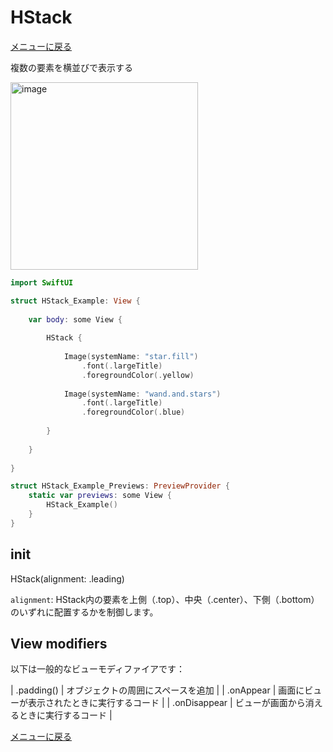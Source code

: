 #  HStack

[メニューに戻る](/)

複数の要素を横並びで表示する

<img width="300" alt="image" src="/Image/HStack.png?raw=true">

```swift
import SwiftUI

struct HStack_Example: View {
    
    var body: some View {
        
        HStack {
            
            Image(systemName: "star.fill")
                .font(.largeTitle)
                .foregroundColor(.yellow)
            
            Image(systemName: "wand.and.stars")
                .font(.largeTitle)
                .foregroundColor(.blue)
            
        }
        
    }
    
}

struct HStack_Example_Previews: PreviewProvider {
    static var previews: some View {
        HStack_Example()
    }
}
```

## init

HStack(alignment: .leading)

`alignment`: HStack内の要素を上側（.top）、中央（.center）、下側（.bottom）のいずれに配置するかを制御します。

## View modifiers

以下は一般的なビューモディファイアです：

| .padding() | オブジェクトの周囲にスペースを追加 |
| .onAppear | 画面にビューが表示されたときに実行するコード |
| .onDisappear | ビューが画面から消えるときに実行するコード |

[メニューに戻る](/)
